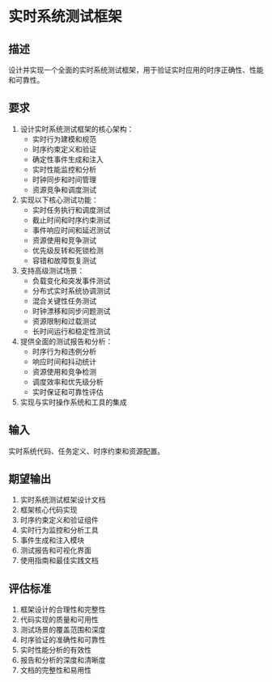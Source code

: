 # 实时系统测试框架

## 描述
设计并实现一个全面的实时系统测试框架，用于验证实时应用的时序正确性、性能和可靠性。

## 要求
1. 设计实时系统测试框架的核心架构：
   - 实时行为建模和规范
   - 时序约束定义和验证
   - 确定性事件生成和注入
   - 实时性能监控和分析
   - 时钟同步和时间管理
   - 资源竞争和调度测试
2. 实现以下核心测试功能：
   - 实时任务执行和调度测试
   - 截止时间和时序约束测试
   - 事件响应时间和延迟测试
   - 资源使用和竞争测试
   - 优先级反转和死锁检测
   - 容错和故障恢复测试
3. 支持高级测试场景：
   - 负载变化和突发事件测试
   - 分布式实时系统协调测试
   - 混合关键性任务测试
   - 时钟漂移和同步问题测试
   - 资源限制和过载测试
   - 长时间运行和稳定性测试
4. 提供全面的测试报告和分析：
   - 时序行为和违例分析
   - 响应时间和抖动统计
   - 资源使用和竞争检测
   - 调度效率和优先级分析
   - 实时保证和可靠性评估
5. 实现与实时操作系统和工具的集成

## 输入
实时系统代码、任务定义、时序约束和资源配置。

## 期望输出
1. 实时系统测试框架设计文档
2. 框架核心代码实现
3. 时序约束定义和验证组件
4. 实时行为监控和分析工具
5. 事件生成和注入模块
6. 测试报告和可视化界面
7. 使用指南和最佳实践文档

## 评估标准
1. 框架设计的合理性和完整性
2. 代码实现的质量和可用性
3. 测试场景的覆盖范围和深度
4. 时序验证的准确性和可靠性
5. 实时性能分析的有效性
6. 报告和分析的深度和清晰度
7. 文档的完整性和易用性